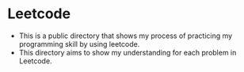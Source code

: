 # Leetcode

- This is a public directory that shows my process of practicing my programming skill by using leetcode.
- This directory aims to show my understanding for each problem in Leetcode.


